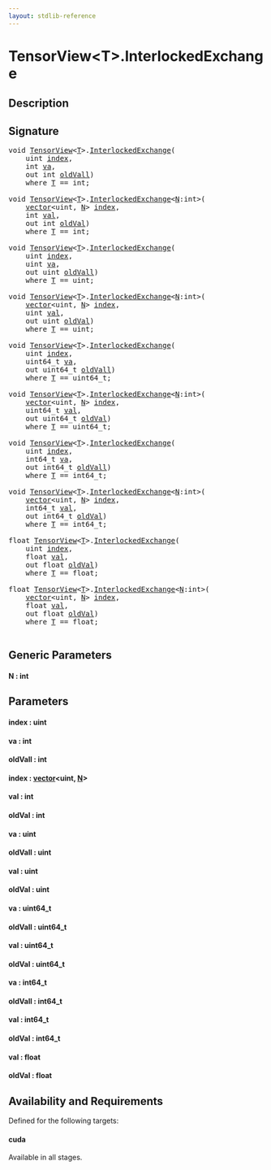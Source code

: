 ```yaml
---
layout: stdlib-reference
---
```


# TensorView\<T\>\.InterlockedExchange

## Description





## Signature 

<pre>
<span class="code_keyword">void</span> <a href="../types/tensorview-06/index" class="code_type">TensorView</a>&lt;<a href="../types/tensorview-06/index#typeparam-T" class="code_type">T</a>&gt;.<a href="interlockedexchange-0b">InterlockedExchange</a>(
    <span class="code_keyword">uint</span> <a href="interlockedexchange-0b#decl-index" class="code_param">index</a>,
    <span class="code_keyword">int</span> <a href="interlockedexchange-0b#decl-va" class="code_param">va</a>,
    <span class="code_keyword">out</span> <span class="code_keyword">int</span> <a href="interlockedexchange-0b#decl-oldVall" class="code_param">oldVall</a>)
    <span class='code_keyword'>where</span> <a href="../types/tensorview-06/index#typeparam-T" class="code_type">T</a> == <span class="code_keyword">int</span>;

<span class="code_keyword">void</span> <a href="../types/tensorview-06/index" class="code_type">TensorView</a>&lt;<a href="../types/tensorview-06/index#typeparam-T" class="code_type">T</a>&gt;.<a href="interlockedexchange-0b">InterlockedExchange</a>&lt;<a href="interlockedexchange-0b#decl-N" class="code_var">N</a>:<span class="code_keyword">int</span>&gt;(
    <a href="../types/vector/index" class="code_type">vector</a>&lt;<span class="code_keyword">uint</span>, <a href="interlockedexchange-0b#decl-N" class="code_var">N</a>&gt; <a href="interlockedexchange-0b#decl-index" class="code_param">index</a>,
    <span class="code_keyword">int</span> <a href="interlockedexchange-0b#decl-val" class="code_param">val</a>,
    <span class="code_keyword">out</span> <span class="code_keyword">int</span> <a href="interlockedexchange-0b#decl-oldVal" class="code_param">oldVal</a>)
    <span class='code_keyword'>where</span> <a href="../types/tensorview-06/index#typeparam-T" class="code_type">T</a> == <span class="code_keyword">int</span>;

<span class="code_keyword">void</span> <a href="../types/tensorview-06/index" class="code_type">TensorView</a>&lt;<a href="../types/tensorview-06/index#typeparam-T" class="code_type">T</a>&gt;.<a href="interlockedexchange-0b">InterlockedExchange</a>(
    <span class="code_keyword">uint</span> <a href="interlockedexchange-0b#decl-index" class="code_param">index</a>,
    <span class="code_keyword">uint</span> <a href="interlockedexchange-0b#decl-va" class="code_param">va</a>,
    <span class="code_keyword">out</span> <span class="code_keyword">uint</span> <a href="interlockedexchange-0b#decl-oldVall" class="code_param">oldVall</a>)
    <span class='code_keyword'>where</span> <a href="../types/tensorview-06/index#typeparam-T" class="code_type">T</a> == <span class="code_keyword">uint</span>;

<span class="code_keyword">void</span> <a href="../types/tensorview-06/index" class="code_type">TensorView</a>&lt;<a href="../types/tensorview-06/index#typeparam-T" class="code_type">T</a>&gt;.<a href="interlockedexchange-0b">InterlockedExchange</a>&lt;<a href="interlockedexchange-0b#decl-N" class="code_var">N</a>:<span class="code_keyword">int</span>&gt;(
    <a href="../types/vector/index" class="code_type">vector</a>&lt;<span class="code_keyword">uint</span>, <a href="interlockedexchange-0b#decl-N" class="code_var">N</a>&gt; <a href="interlockedexchange-0b#decl-index" class="code_param">index</a>,
    <span class="code_keyword">uint</span> <a href="interlockedexchange-0b#decl-val" class="code_param">val</a>,
    <span class="code_keyword">out</span> <span class="code_keyword">uint</span> <a href="interlockedexchange-0b#decl-oldVal" class="code_param">oldVal</a>)
    <span class='code_keyword'>where</span> <a href="../types/tensorview-06/index#typeparam-T" class="code_type">T</a> == <span class="code_keyword">uint</span>;

<span class="code_keyword">void</span> <a href="../types/tensorview-06/index" class="code_type">TensorView</a>&lt;<a href="../types/tensorview-06/index#typeparam-T" class="code_type">T</a>&gt;.<a href="interlockedexchange-0b">InterlockedExchange</a>(
    <span class="code_keyword">uint</span> <a href="interlockedexchange-0b#decl-index" class="code_param">index</a>,
    uint64_t <a href="interlockedexchange-0b#decl-va" class="code_param">va</a>,
    <span class="code_keyword">out</span> uint64_t <a href="interlockedexchange-0b#decl-oldVall" class="code_param">oldVall</a>)
    <span class='code_keyword'>where</span> <a href="../types/tensorview-06/index#typeparam-T" class="code_type">T</a> == uint64_t;

<span class="code_keyword">void</span> <a href="../types/tensorview-06/index" class="code_type">TensorView</a>&lt;<a href="../types/tensorview-06/index#typeparam-T" class="code_type">T</a>&gt;.<a href="interlockedexchange-0b">InterlockedExchange</a>&lt;<a href="interlockedexchange-0b#decl-N" class="code_var">N</a>:<span class="code_keyword">int</span>&gt;(
    <a href="../types/vector/index" class="code_type">vector</a>&lt;<span class="code_keyword">uint</span>, <a href="interlockedexchange-0b#decl-N" class="code_var">N</a>&gt; <a href="interlockedexchange-0b#decl-index" class="code_param">index</a>,
    uint64_t <a href="interlockedexchange-0b#decl-val" class="code_param">val</a>,
    <span class="code_keyword">out</span> uint64_t <a href="interlockedexchange-0b#decl-oldVal" class="code_param">oldVal</a>)
    <span class='code_keyword'>where</span> <a href="../types/tensorview-06/index#typeparam-T" class="code_type">T</a> == uint64_t;

<span class="code_keyword">void</span> <a href="../types/tensorview-06/index" class="code_type">TensorView</a>&lt;<a href="../types/tensorview-06/index#typeparam-T" class="code_type">T</a>&gt;.<a href="interlockedexchange-0b">InterlockedExchange</a>(
    <span class="code_keyword">uint</span> <a href="interlockedexchange-0b#decl-index" class="code_param">index</a>,
    int64_t <a href="interlockedexchange-0b#decl-va" class="code_param">va</a>,
    <span class="code_keyword">out</span> int64_t <a href="interlockedexchange-0b#decl-oldVall" class="code_param">oldVall</a>)
    <span class='code_keyword'>where</span> <a href="../types/tensorview-06/index#typeparam-T" class="code_type">T</a> == int64_t;

<span class="code_keyword">void</span> <a href="../types/tensorview-06/index" class="code_type">TensorView</a>&lt;<a href="../types/tensorview-06/index#typeparam-T" class="code_type">T</a>&gt;.<a href="interlockedexchange-0b">InterlockedExchange</a>&lt;<a href="interlockedexchange-0b#decl-N" class="code_var">N</a>:<span class="code_keyword">int</span>&gt;(
    <a href="../types/vector/index" class="code_type">vector</a>&lt;<span class="code_keyword">uint</span>, <a href="interlockedexchange-0b#decl-N" class="code_var">N</a>&gt; <a href="interlockedexchange-0b#decl-index" class="code_param">index</a>,
    int64_t <a href="interlockedexchange-0b#decl-val" class="code_param">val</a>,
    <span class="code_keyword">out</span> int64_t <a href="interlockedexchange-0b#decl-oldVal" class="code_param">oldVal</a>)
    <span class='code_keyword'>where</span> <a href="../types/tensorview-06/index#typeparam-T" class="code_type">T</a> == int64_t;

<span class="code_keyword">float</span> <a href="../types/tensorview-06/index" class="code_type">TensorView</a>&lt;<a href="../types/tensorview-06/index#typeparam-T" class="code_type">T</a>&gt;.<a href="interlockedexchange-0b">InterlockedExchange</a>(
    <span class="code_keyword">uint</span> <a href="interlockedexchange-0b#decl-index" class="code_param">index</a>,
    <span class="code_keyword">float</span> <a href="interlockedexchange-0b#decl-val" class="code_param">val</a>,
    <span class="code_keyword">out</span> <span class="code_keyword">float</span> <a href="interlockedexchange-0b#decl-oldVal" class="code_param">oldVal</a>)
    <span class='code_keyword'>where</span> <a href="../types/tensorview-06/index#typeparam-T" class="code_type">T</a> == <span class="code_keyword">float</span>;

<span class="code_keyword">float</span> <a href="../types/tensorview-06/index" class="code_type">TensorView</a>&lt;<a href="../types/tensorview-06/index#typeparam-T" class="code_type">T</a>&gt;.<a href="interlockedexchange-0b">InterlockedExchange</a>&lt;<a href="interlockedexchange-0b#decl-N" class="code_var">N</a>:<span class="code_keyword">int</span>&gt;(
    <a href="../types/vector/index" class="code_type">vector</a>&lt;<span class="code_keyword">uint</span>, <a href="interlockedexchange-0b#decl-N" class="code_var">N</a>&gt; <a href="interlockedexchange-0b#decl-index" class="code_param">index</a>,
    <span class="code_keyword">float</span> <a href="interlockedexchange-0b#decl-val" class="code_param">val</a>,
    <span class="code_keyword">out</span> <span class="code_keyword">float</span> <a href="interlockedexchange-0b#decl-oldVal" class="code_param">oldVal</a>)
    <span class='code_keyword'>where</span> <a href="../types/tensorview-06/index#typeparam-T" class="code_type">T</a> == <span class="code_keyword">float</span>;

</pre>

## Generic Parameters

####  <a id="decl-N"></a>N  : int

## Parameters

####  <a id="decl-index"></a>index  : uint
####  <a id="decl-va"></a>va  : int
####  <a id="decl-oldVall"></a>oldVall  : int
####  <a id="decl-index"></a>index  : [vector](../types/vector/index)\<uint, [N](../types/vector/index#decl-N)\>
####  <a id="decl-val"></a>val  : int
####  <a id="decl-oldVal"></a>oldVal  : int
####  <a id="decl-va"></a>va  : uint
####  <a id="decl-oldVall"></a>oldVall  : uint
####  <a id="decl-val"></a>val  : uint
####  <a id="decl-oldVal"></a>oldVal  : uint
####  <a id="decl-va"></a>va  : uint64\_t
####  <a id="decl-oldVall"></a>oldVall  : uint64\_t
####  <a id="decl-val"></a>val  : uint64\_t
####  <a id="decl-oldVal"></a>oldVal  : uint64\_t
####  <a id="decl-va"></a>va  : int64\_t
####  <a id="decl-oldVall"></a>oldVall  : int64\_t
####  <a id="decl-val"></a>val  : int64\_t
####  <a id="decl-oldVal"></a>oldVal  : int64\_t
####  <a id="decl-val"></a>val  : float
####  <a id="decl-oldVal"></a>oldVal  : float

## Availability and Requirements

Defined for the following targets:

#### cuda
Available in all stages.



